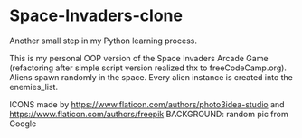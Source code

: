 # Space-Invaders-clone
Another small step in my Python learning process.


This is my personal OOP version of the Space Invaders Arcade Game (refactoring after simple script version realized thx to freeCodeCamp.org).
Aliens spawn randomly in the space.
Every alien instance is created into the enemies_list.


ICONS made by https://www.flaticon.com/authors/photo3idea-studio and https://www.flaticon.com/authors/freepik
BACKGROUND: random pic from Google
